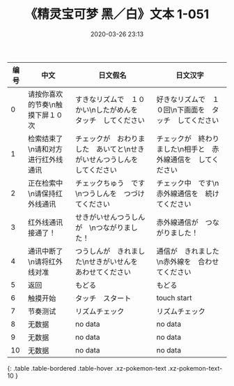 ﻿---
date: 2020-03-26 23:13
last_modified_at: 2020-03-27 15:05
layout: default
title: 《精灵宝可梦 黑／白》文本 1-051
---
| 编号 | 中文 | 日文假名 | 日文汉字 |
| ---- | ---- | ---- | --- |
| 0 | 请按你喜欢的节奏\n触摸下屏１０次 | すきなリズムで　１０かい\nしたがめんを　タッチ　してください | 好きなリズムで　１０回\n下画面を　タッチ　してください |
| 1 | 检索结束了\n请和对方进行红外线通讯 | チェックが　おわりました　あいてと\nせきがいせんつうしんを　してください | チェックが　終わりました\n相手と　赤外線通信を　してください |
| 2 | 正在检索中\n请保持红外线通讯 | チェックちゅう　です\nつうしんを　つづけてください | チェック中　です\n赤外線通信を　続けてください |
| 3 | 红外线通讯接通了！ | せきがいせんつうしんが　\nつながりました！ | 赤外線通信が　つながりました！ |
| 4 | 通讯中断了\n请将红外线对准 | つうしんが　きれました\nせきがいせんを　あわせてください | 通信が　きれました\n赤外線を　合わせてください |
| 5 | 返回 | もどる | もどる |
| 6 | 触摸开始 | タッチ　スタート | touch start |
| 7 | 节奏测试 | リズムチェック | リズムチェック |
| 8 | 无数据 | no data | no data |
| 9 | 无数据 | no data | no data |
| 10 | 无数据 | no data | no data |
{: .table .table-bordered .table-hover .xz-pokemon-text .xz-pokemon-text-10 }